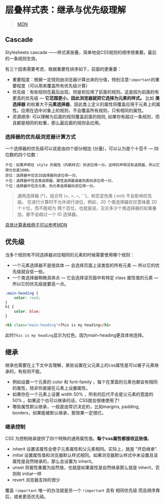 # 层叠样式表：继承与优先级理解

>[MDN](https://developer.mozilla.org/zh-CN/docs/Learn/CSS/Building_blocks/Cascade_and_inheritance)

## Cascade

Stylesheets cascade ——样式表层叠，简单地说CSS规则的顺序很重要。最后的一条规则生效。

有三个因素需要考虑，根据重要性排序如下，前面的更重要：

* 重要程度：根据一定规则由浏览器计算出来的分值，特别注意`!important`的重要程度（可以用来覆盖所有优先级计算）
* 优先级：有些规则在最后出现，但是却应用了前面的规则。这是因为前面的有更高的优先级 — **它范围更小，因此浏览器就把它选择为元素的样式。** 比如 **类选择器** 的权重大于**元素选择器**，因此类上定义的属性将覆盖应用于元素上的属性。应用在选中对象上的规则，不会覆盖所有规则，只有相同的属性。
* 资源顺序: 可以理解为后面的规则覆盖前面的规则, 如果你有超过一条规则，而且都是相同的权重，那么最后面的规则会应用。

### 选择器的优先级浏览器计算方式

一个选择器的优先级可以说是由四个部分相加 (分量)，可以认为是个十百千 — 四位数的四个位数：

    千位：如果声明在 style 的属性（内联样式）则该位得一分。这样的声明没有选择器，所以它得分总是1000。
    百位：选择器中包含ID选择器则该位得一分。
    十位：选择器中包含类选择器、属性选择器或者伪类则该位得一分。
    个位：选择器中包含元素、伪元素选择器则该位得一分。

>通用选择器 (*)，组合符 (+, >, ~, ' ')，和否定伪类 (:not) 不会影响优先级。
>在进行计算时不允许进行进位，例如，20 个类选择器仅仅意味着 20 个十位，而不能视为 两个百位，也就是说，无论多少个类选择器的权重叠加，都不会超过一个 ID 选择器。

[具体计算表格例子可以参考MDN](https://developer.mozilla.org/zh-CN/docs/Learn/CSS/Building_blocks/Cascade_and_inheritance)


## 优先级

当多个规则有不同选择器对应相同的元素的时候需要使用哪个规则：

* 一个元素选择器不是很具体 — 会选择页面上该类型的所有元素 — 所以它的优先级就会低一些。
* 一个类选择器稍微具体点 — 它会选择该页面中有特定 class 属性值的元素 — 所以它的优先级就要高一点。

```css
.main-heading {
    color: read;
}
h1 {
    color: blue;
}
```
```html
<h1 class="main-heading">This is my heading</h1>
```
此时`This is my heading`显示为红色，因为main-heading更具体地选择。

## 继承

继承也需要在上下文中去理解，某些设置在父元素上的css属性是可以被子元素继承的，有些则不能。

* 例如设置一个元素的 color 和 font-family ，每个在里面的元素也都会有相同的属性，除非你直接在元素上设置属性。
* 如果你在一个元素上设置 width 50% ，所有的后代不会是父元素的宽度的50% 。如果这个也可以继承的话，CSS就会很难使用了!
* 哪些属性默认继承，一般是由常识决定的，比如margins, padding, borders，如果能被默认继承，那效果一定很烂。

### 继承控制

CSS 为控制继承提供了四个特殊的通用属性值。**每个css属性都接收这些值**。

* inherit 设置该属性会使子元素属性和父元素相同。实际上，就是 "开启继承".
* initial 设置属性值和浏览器默认样式相同。如果浏览器默认样式中未设置且该属性是自然继承的，那么会设置为 inherit。
* unset 将属性重置为自然值，也就是如果属性是自然继承那么就是 inherit，否则和 initial一样
* revert 浏览器支持的很少

覆盖 `!important` 唯一的办法就是另一个 `!important` 具有 相同优先级 而且顺序靠后，或者更高优先级。

